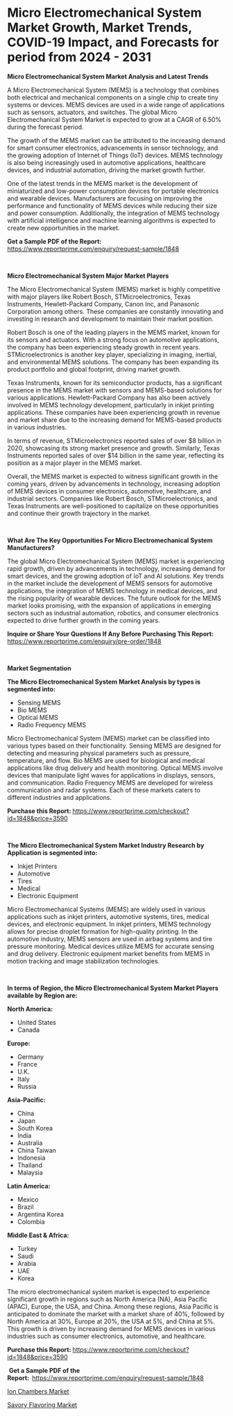 <p><h1>Micro Electromechanical System Market Growth, Market Trends, COVID-19 Impact, and Forecasts for period from 2024 - 2031</h1></p><p><strong>Micro Electromechanical System Market Analysis and Latest Trends</strong></p>
<p><p>A Micro Electromechanical System (MEMS) is a technology that combines both electrical and mechanical components on a single chip to create tiny systems or devices. MEMS devices are used in a wide range of applications such as sensors, actuators, and switches. The global Micro Electromechanical System Market is expected to grow at a CAGR of 6.50% during the forecast period.</p><p>The growth of the MEMS market can be attributed to the increasing demand for smart consumer electronics, advancements in sensor technology, and the growing adoption of Internet of Things (IoT) devices. MEMS technology is also being increasingly used in automotive applications, healthcare devices, and industrial automation, driving the market growth further.</p><p>One of the latest trends in the MEMS market is the development of miniaturized and low-power consumption devices for portable electronics and wearable devices. Manufacturers are focusing on improving the performance and functionality of MEMS devices while reducing their size and power consumption. Additionally, the integration of MEMS technology with artificial intelligence and machine learning algorithms is expected to create new opportunities in the market.</p></p>
<p><strong>Get a Sample PDF of the Report:&nbsp;</strong> <a href="https://www.reportprime.com/enquiry/request-sample/1848">https://www.reportprime.com/enquiry/request-sample/1848</a></p>
<p>&nbsp;</p>
<p><strong>Micro Electromechanical System Major Market Players</strong></p>
<p><p>The Micro Electromechanical System (MEMS) market is highly competitive with major players like Robert Bosch, STMicroelectronics, Texas Instruments, Hewlett-Packard Company, Canon Inc, and Panasonic Corporation among others. These companies are constantly innovating and investing in research and development to maintain their market position.</p><p>Robert Bosch is one of the leading players in the MEMS market, known for its sensors and actuators. With a strong focus on automotive applications, the company has been experiencing steady growth in recent years. STMicroelectronics is another key player, specializing in imaging, inertial, and environmental MEMS solutions. The company has been expanding its product portfolio and global footprint, driving market growth.</p><p>Texas Instruments, known for its semiconductor products, has a significant presence in the MEMS market with sensors and MEMS-based solutions for various applications. Hewlett-Packard Company has also been actively involved in MEMS technology development, particularly in inkjet printing applications. These companies have been experiencing growth in revenue and market share due to the increasing demand for MEMS-based products in various industries.</p><p>In terms of revenue, STMicroelectronics reported sales of over $8 billion in 2020, showcasing its strong market presence and growth. Similarly, Texas Instruments reported sales of over $14 billion in the same year, reflecting its position as a major player in the MEMS market.</p><p>Overall, the MEMS market is expected to witness significant growth in the coming years, driven by advancements in technology, increasing adoption of MEMS devices in consumer electronics, automotive, healthcare, and industrial sectors. Companies like Robert Bosch, STMicroelectronics, and Texas Instruments are well-positioned to capitalize on these opportunities and continue their growth trajectory in the market.</p></p>
<p>&nbsp;</p>
<p><strong>What Are The Key Opportunities For Micro Electromechanical System Manufacturers?</strong></p>
<p><p>The global Micro Electromechanical System (MEMS) market is experiencing rapid growth, driven by advancements in technology, increasing demand for smart devices, and the growing adoption of IoT and AI solutions. Key trends in the market include the development of MEMS sensors for automotive applications, the integration of MEMS technology in medical devices, and the rising popularity of wearable devices. The future outlook for the MEMS market looks promising, with the expansion of applications in emerging sectors such as industrial automation, robotics, and consumer electronics expected to drive further growth in the coming years.</p></p>
<p><strong>Inquire or Share Your Questions If Any Before Purchasing This Report:</strong> <a href="https://www.reportprime.com/enquiry/pre-order/1848">https://www.reportprime.com/enquiry/pre-order/1848</a></p>
<p>&nbsp;</p>
<p><strong>Market Segmentation</strong></p>
<p><strong>The Micro Electromechanical System Market Analysis by types is segmented into:</strong></p>
<p><ul><li>Sensing MEMS</li><li>Bio MEMS</li><li>Optical MEMS</li><li>Radio Frequency MEMS</li></ul></p>
<p><p>Micro Electromechanical System (MEMS) market can be classified into various types based on their functionality. Sensing MEMS are designed for detecting and measuring physical parameters such as pressure, temperature, and flow. Bio MEMS are used for biological and medical applications like drug delivery and health monitoring. Optical MEMS involve devices that manipulate light waves for applications in displays, sensors, and communication. Radio Frequency MEMS are developed for wireless communication and radar systems. Each of these markets caters to different industries and applications.</p></p>
<p><strong>Purchase this Report:&nbsp;</strong><a href="https://www.reportprime.com/checkout?id=1848&price=3590">https://www.reportprime.com/checkout?id=1848&price=3590</a></p>
<p>&nbsp;</p>
<p><strong>The Micro Electromechanical System Market Industry Research by Application is segmented into:</strong></p>
<p><ul><li>Inkjet Printers</li><li>Automotive</li><li>Tires</li><li>Medical</li><li>Electronic Equipment</li></ul></p>
<p><p>Micro Electromechanical Systems (MEMS) are widely used in various applications such as inkjet printers, automotive systems, tires, medical devices, and electronic equipment. In inkjet printers, MEMS technology allows for precise droplet formation for high-quality printing. In the automotive industry, MEMS sensors are used in airbag systems and tire pressure monitoring. Medical devices utilize MEMS for accurate sensing and drug delivery. Electronic equipment market benefits from MEMS in motion tracking and image stabilization technologies.</p></p>
<p>&nbsp;</p>
<p><strong>In terms of Region, the Micro Electromechanical System Market Players available by Region are:</strong></p>
<p>
    <p> <strong> North America: </strong>
        <ul>
            <li>United States</li>
            <li>Canada</li>
        </ul>
        </p> 
    <p> <strong> Europe: </strong>
        <ul>
            <li>Germany</li>
            <li>France</li>
            <li>U.K.</li>
            <li>Italy</li>
            <li>Russia</li>
        </ul>
        </p> 
    <p> <strong> Asia-Pacific: </strong>
        <ul>
            <li>China</li>
            <li>Japan</li>
            <li>South Korea</li>
            <li>India</li>
            <li>Australia</li>
            <li>China Taiwan</li>
            <li>Indonesia</li>
            <li>Thailand</li>
            <li>Malaysia</li>
        </ul>
        </p> 
    <p> <strong> Latin America: </strong>
        <ul>
            <li>Mexico</li>
            <li>Brazil</li>
            <li>Argentina Korea</li>
            <li>Colombia</li>
        </ul>
        </p> 
    <p> <strong> Middle East & Africa: </strong>
        <ul>
            <li>Turkey</li>
            <li>Saudi</li>
            <li>Arabia</li>
            <li>UAE</li>
            <li>Korea</li>
        </ul>
    </p>
    </p>
<p><p>The micro electromechanical system market is expected to experience significant growth in regions such as North America (NA), Asia Pacific (APAC), Europe, the USA, and China. Among these regions, Asia Pacific is anticipated to dominate the market with a market share of 40%, followed by North America at 30%, Europe at 20%, the USA at 5%, and China at 5%. This growth is driven by increasing demand for MEMS devices in various industries such as consumer electronics, automotive, and healthcare.</p></p>
<p><strong>Purchase this Report: </strong><a href="https://www.reportprime.com/checkout?id=1848&price=3590">https://www.reportprime.com/checkout?id=1848&price=3590</a></p>
<p>&nbsp;<strong>Get a Sample PDF of the Report:&nbsp;&nbsp;</strong><a href="https://www.reportprime.com/enquiry/request-sample/1848">https://www.reportprime.com/enquiry/request-sample/1848</a></p>
<p><strong></strong></p>
<p><p><a href="https://github.com/Hazelklievgspy6vdcsmu106w/Market-Research-Report-List-1/blob/main/ion-chambers-market.md">Ion Chambers Market</a></p><p><a href="https://angry-finch-aaf.notion.site/Savory-Flavoring-Market-Centers-on-Aspects-such-as-Market-Growth-Market-Share-Market-Opportunity--5bcc53b56d95423c969c49e27198d0cf">Savory Flavoring Market</a></p></p>